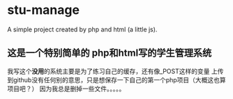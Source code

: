 # stu-manage
A simple project created by php and html (a little js). 
## 这是一个特别简单的 php和html写的学生管理系统
我写这个**没用**的系统主要是为了练习自己的缓存，还有像_POST这样的变量
上传到github没有任何别的意思，只是想保存一下自己的第一个php项目（大概这也算项目吧？）
因为我总是删掉一些文件。。。。。
